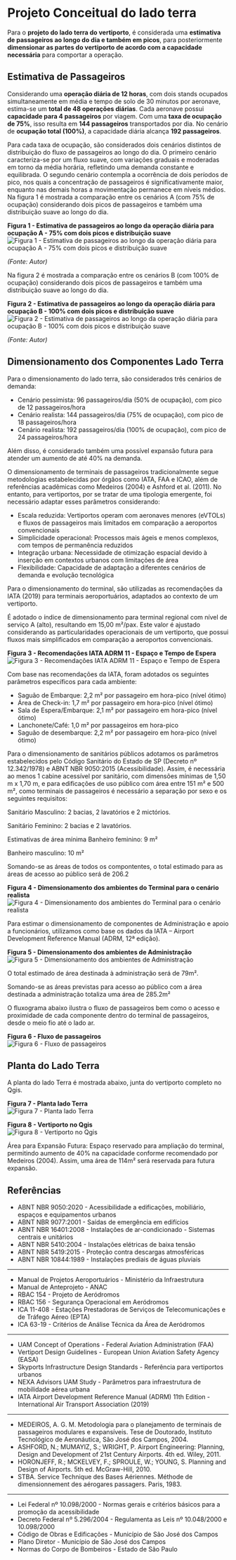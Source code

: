 # **Projeto Conceitual do lado terra** 

Para o **projeto do lado terra do vertiporto**, é considerada uma **estimativa de passageiros ao longo do dia e também em picos**, para posteriormente **dimensionar as partes do vertiporto de acordo com a capacidade necessária** para comportar a operação.

## Estimativa de Passageiros ##

Considerando uma **operação diária de 12 horas**, com dois stands ocupados simultaneamente em média e tempo de solo de 30 minutos por aeronave, estima-se um **total de 48 operações diárias**. Cada aeronave possui **capacidade para 4 passageiros** por viagem. Com uma **taxa de ocupação de 75%**, isso resulta em **144 passageiros** transportados por dia. No cenário de **ocupação total (100%)**, a capacidade diária alcança **192 passageiros**.

Para cada taxa de ocupação, são considerados dois cenários distintos de distribuição do fluxo de passageiros ao longo do dia. O primeiro cenário caracteriza-se por um fluxo suave, com variações graduais e moderadas em torno da média horária, refletindo uma demanda constante e equilibrada. O segundo cenário contempla a ocorrência de dois períodos de pico, nos quais a concentração de passageiros é significativamente maior, enquanto nas demais horas a movimentação permanece em níveis médios. Na figura 1 é mostrada a comparação entre os cenários A (com 75% de ocupação) considerando dois picos de passageiros e também uma distribuição suave ao longo do dia.  

**Figura 1 - Estimativa de passageiros ao longo da operação diária para ocupação A - 75% com dois picos e distribuição suave**  
![Figura 1 - Estimativa de passageiros ao longo da operação diária para ocupação A - 75% com dois picos e distribuição suave](assets/A61.jpg)  

*(Fonte: Autor)* 

Na figura 2 é mostrada a comparação entre os cenários B (com 100% de ocupação) considerando dois picos de passageiros e também uma distribuição suave ao longo do dia.

**Figura 2 - Estimativa de passageiros ao longo da operação diária para ocupação B - 100% com dois picos e distribuição suave**  
![Figura 2 - Estimativa de passageiros ao longo da operação diária para ocupação B - 100% com dois picos e distribuição suave](assets/A62.jpg)  

*(Fonte: Autor)* 

## Dimensionamento dos Componentes Lado Terra ##

Para o dimensionamento do lado terra, são considerados três cenários de demanda:

- Cenário pessimista: 96 passageiros/dia (50% de ocupação), com pico de 12 passageiros/hora
- Cenário realista: 144 passageiros/dia (75% de ocupação), com pico de 18 passageiros/hora
- Cenário realista: 192 passageiros/dia (100% de ocupação), com pico de 24 passageiros/hora

Além disso, é considerado também uma possível expansão futura para atender um aumento de até 40% na demanda.

 O dimensionamento de terminais de passageiros tradicionalmente segue metodologias estabelecidas por órgãos como IATA, FAA e ICAO, além de referências acadêmicas como Medeiros (2004) e Ashford et al. (2011). No entanto, para vertiportos, por se tratar de uma tipologia emergente, foi necessário adaptar esses parâmetros considerando: 

- Escala reduzida: Vertiportos operam com aeronaves menores (eVTOLs) e fluxos de passageiros mais limitados em comparação a aeroportos convencionais
- Simplicidade operacional: Processos mais ágeis e menos complexos, com tempos de permanência reduzidos
- Integração urbana: Necessidade de otimização espacial devido à inserção em contextos urbanos com limitações de área
- Flexibilidade: Capacidade de adaptação a diferentes cenários de demanda e evolução tecnológica

Para o dimensionamento do terminal, são utilizadas as recomendações da IATA (2019) para terminais aeroportuários, adaptados ao contexto de um vertiporto.

É adotado o índice de dimensionamento para terminal regional com nível de serviço A (alto), resultando em 15,00 m²/pax. Este valor é ajustado considerando as particularidades operacionais de um vertiporto, que possui fluxos mais simplificados em comparação a aeroportos convencionais.

**Figura 3 - Recomendações IATA ADRM 11 - Espaço e Tempo de Espera**  
![Figura 3 - Recomendações IATA ADRM 11 - Espaço e Tempo de Espera](assets/A64.jpg)  

Com base nas recomendações da IATA, foram adotados os seguintes parâmetros específicos para cada ambiente:
- Saguão de Embarque: 2,2 m² por passageiro em hora-pico (nível ótimo)
- Área de Check-in: 1,7 m² por passageiro em hora-pico (nível ótimo) 
- Sala de Espera/Embarque: 2,1 m² por passageiro em hora-pico (nível ótimo)
- Lanchonete/Café: 1,0 m² por passageiros em hora-pico 
- Saguão de desembarque: 2,2 m² por passageiro em hora-pico (nível ótimo)

Para o dimensionamento de sanitários públicos adotamos os parâmetros estabelecidos pelo Código Sanitário do Estado de SP (Decreto nº 12.342/1978) e ABNT NBR 9050:2015 (Acessibilidade). Assim, é necessária ao menos 1 cabine acessível por sanitário, com dimensões mínimas de 1,50 m x 1,70 m, e para edificações de uso público com área entre 151 m² e 500 m², como terminais de passageiros é necessário a separação por sexo e os seguintes requisitos:

Sanitário Masculino: 2 bacias, 2 lavatórios e 2 mictórios.

Sanitário Feminino: 2 bacias e 2 lavatórios.

Estimativas de área mínima
Banheiro feminino: 9 m²

Banheiro masculino: 10 m²

Somando-se as áreas de todos os compontentes, o total estimado para as áreas de acesso ao público será de 206.2

**Figura 4 - Dimensionamento dos ambientes do Terminal para o cenário realista**  
![Figura 4 - Dimensionamento dos ambientes do Terminal para o cenário realista](assets/A65.jpg)  


Para estimar o dimensionamento de componentes de Administração e apoio a funcionários, utilizamos como base os dados da IATA – Airport Development Reference Manual (ADRM, 12ª edição).

**Figura 5 - Dimensionamento dos ambientes de Administração**  
![Figura 5 - Dimensionamento dos ambientes de Administração](assets/A67.jpg) 

O total estimado de área destinada à administração será de 79m².

Somando-se as áreas previstas para acesso ao público com a área destinada a administração totaliza uma área de 285.2m²

O fluxograma abaixo ilustra o fluxo de passageiros bem como o acesso e proximidade de cada componente dentro do terminal de passageiros, desde o meio fio até o lado ar.

**Figura 6 - Fluxo de passageiros**  
![Figura 6 - Fluxo de passageiros](assets/A68.jpg) 

## Planta do Lado Terra ##
 
A planta do lado Terra é mostrada abaixo, junta do vertiporto completo no Qgis.

**Figura 7 - Planta lado Terra**  
![Figura 7 - Planta lado Terra](assets/A666.jpg) 

**Figura 8 - Vertiporto no Qgis**  
![Figura 8 - Vertiporto no Qgis](assets/A667.jpg)

Área para Expansão Futura: Espaço reservado para ampliação do terminal, permitindo aumento de 40% na capacidade conforme recomendado por Medeiros (2004). Assim, uma área de 114m² será reservada para futura expansão. 

## Referências ##

- ABNT NBR 9050:2020 - Acessibilidade a edificações, mobiliário, espaços e equipamentos urbanos
- ABNT NBR 9077:2001 - Saídas de emergência em edifícios
- ABNT NBR 16401:2008 - Instalações de ar-condicionado - Sistemas centrais e unitários
- ABNT NBR 5410:2004 - Instalações elétricas de baixa tensão
- ABNT NBR 5419:2015 - Proteção contra descargas atmosféricas
- ABNT NBR 10844:1989 - Instalações prediais de águas pluviais
 
---

- Manual de Projetos Aeroportuários - Ministério da Infraestrutura
- Manual de Anteprojeto - ANAC
- RBAC 154 - Projeto de Aeródromos
- RBAC 156 - Segurança Operacional em Aeródromos
- ICA 11-408 - Estações Prestadoras de Serviços de Telecomunicações e de Tráfego Aéreo (EPTA)
- ICA 63-19 - Critérios de Análise Técnica da Área de Aeródromos

---

- UAM Concept of Operations - Federal Aviation Administration (FAA)
- Vertiport Design Guidelines - European Union Aviation Safety Agency (EASA)
- Skyports Infrastructure Design Standards - Referência para vertiportos urbanos
- NEXA Advisors UAM Study - Parâmetros para infraestrutura de mobilidade aérea urbana
- IATA Airport Development Reference Manual (ADRM) 11th Edition - International Air Transport Association (2019)

---

- MEDEIROS, A. G. M. Metodologia para o planejamento de terminais de passageiros modulares e expansíveis. Tese de Doutorado, Instituto Tecnológico de Aeronáutica, São José dos Campos, 2004.
- ASHFORD, N.; MUMAYIZ, S.; WRIGHT, P. Airport Engineering: Planning, Design and Development of 21st Century Airports. 4th ed. Wiley, 2011.
- HORONJEFF, R.; MCKELVEY, F.; SPROULE, W.; YOUNG, S. Planning and Design of Airports. 5th ed. McGraw-Hill, 2010.
- STBA. Service Technique des Bases Aériennes. Méthode de dimensionnement des aérogares passagers. Paris, 1983.

---

- Lei Federal nº 10.098/2000 - Normas gerais e critérios básicos para a promoção da acessibilidade
- Decreto Federal nº 5.296/2004 - Regulamenta as Leis nº 10.048/2000 e 10.098/2000 
- Código de Obras e Edificações - Município de São José dos Campos
- Plano Diretor - Município de São José dos Campos
- Normas do Corpo de Bombeiros - Estado de São Paulo
